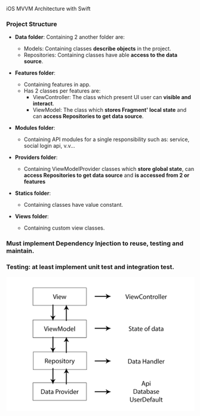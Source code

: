 iOS MVVM Architecture with Swift

### Project Structure
* **Data folder**: Containing 2 another folder are:
  - Models: Containing classes **describe objects** in the project.
  - Repositories: Containing classes have able **access to the data source**.
  
* **Features folder**:
  - Containing features in app.
  - Has 2 classes per features are: 
    - ViewController: The class which present UI user can **visible and interact**.
    - ViewModel: The class which **stores Fragment' local state** and can **access Repositories to get data source**.

* **Modules folder**:
  - Containing API modules for a single responsibility such as: service, social login api, v.v...
  
* **Providers folder**:
  - Containing ViewModelProvider classes which **store global state**, can **access Repositories to get data source** and **is accessed from 2 or features**
  
* **Statics folder**:
  - Containing classes have value constant.
  
* **Views folder**:
  - Containing custom view classes.

### Must implement Dependency Injection to reuse, testing and maintain.

### Testing: at least implement unit test and integration test.

![](ios_mvvm_swift.jpg)
